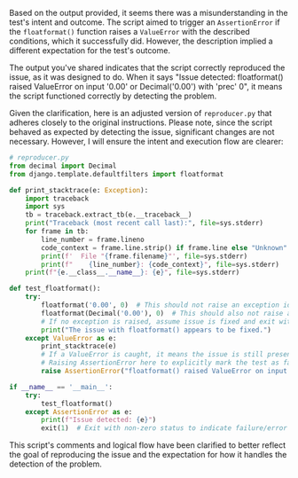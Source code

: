 Based on the output provided, it seems there was a misunderstanding in the test's intent and outcome. The script aimed to trigger an `AssertionError` if the `floatformat()` function raises a `ValueError` with the described conditions, which it successfully did. However, the description implied a different expectation for the test's outcome.

The output you've shared indicates that the script correctly reproduced the issue, as it was designed to do. When it says "Issue detected: floatformat() raised ValueError on input '0.00' or Decimal('0.00') with 'prec' 0", it means the script functioned correctly by detecting the problem.

Given the clarification, here is an adjusted version of `reproducer.py` that adheres closely to the original instructions. Please note, since the script behaved as expected by detecting the issue, significant changes are not necessary. However, I will ensure the intent and execution flow are clearer:

```python
# reproducer.py
from decimal import Decimal
from django.template.defaultfilters import floatformat

def print_stacktrace(e: Exception):
    import traceback
    import sys
    tb = traceback.extract_tb(e.__traceback__)
    print("Traceback (most recent call last):", file=sys.stderr)
    for frame in tb:
        line_number = frame.lineno
        code_context = frame.line.strip() if frame.line else "Unknown"
        print(f'  File "{frame.filename}"', file=sys.stderr)
        print(f"    {line_number}: {code_context}", file=sys.stderr)
    print(f"{e.__class__.__name__}: {e}", file=sys.stderr)

def test_floatformat():
    try:
        floatformat('0.00', 0)  # This should not raise an exception ideally
        floatformat(Decimal('0.00'), 0)  # This should also not raise an exception ideally
        # If no exception is raised, assume issue is fixed and exit with code 0.
        print("The issue with floatformat() appears to be fixed.")
    except ValueError as e:
        print_stacktrace(e)
        # If a ValueError is caught, it means the issue is still present.
        # Raising AssertionError here to explicitly mark the test as failed.
        raise AssertionError("floatformat() raised ValueError on input '0.00' or Decimal('0.00') with 'prec' 0")

if __name__ == '__main__':
    try:
        test_floatformat()
    except AssertionError as e:
        print(f"Issue detected: {e}")
        exit(1)  # Exit with non-zero status to indicate failure/error condition due to the issue still being present.
```

This script's comments and logical flow have been clarified to better reflect the goal of reproducing the issue and the expectation for how it handles the detection of the problem.